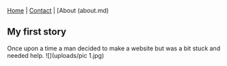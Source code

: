 [Home](index.md) | [Contact](Contact.md) | [About (about.md)

## My first story 

Once upon a time a man decided to make a website but was a bit stuck and needed help. ![](uploads/pic 1.jpg) 







 
 
